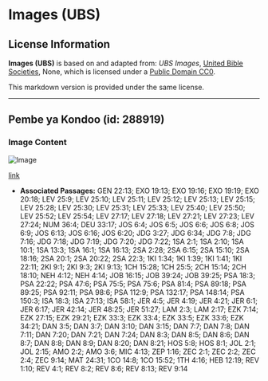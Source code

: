 # Images (UBS)

## License Information

**Images (UBS)** is based on and adapted from: _UBS Images_, [United Bible Societies](https://unitedbiblesocieties.org/), None, which is licensed under a [Public Domain CC0](https://creativecommons.org/public-domain/cc0/).

This markdown version is provided under the same license.



--------------------------------

## Pembe ya Kondoo (id: 288919)

### Image Content

![Image](https://cdn.aquifer.bible/aquifer-content/resources/Media/WEB-0511_horn_ram.jpg)

[link](https://cdn.aquifer.bible/aquifer-content/resources/Media/WEB-0511_horn_ram.jpg)

* **Associated Passages:** GEN 22:13; EXO 19:13; EXO 19:16; EXO 19:19; EXO 20:18; LEV 25:9; LEV 25:10; LEV 25:11; LEV 25:12; LEV 25:13; LEV 25:15; LEV 25:28; LEV 25:30; LEV 25:31; LEV 25:33; LEV 25:40; LEV 25:50; LEV 25:52; LEV 25:54; LEV 27:17; LEV 27:18; LEV 27:21; LEV 27:23; LEV 27:24; NUM 36:4; DEU 33:17; JOS 6:4; JOS 6:5; JOS 6:6; JOS 6:8; JOS 6:9; JOS 6:13; JOS 6:16; JOS 6:20; JDG 3:27; JDG 6:34; JDG 7:8; JDG 7:16; JDG 7:18; JDG 7:19; JDG 7:20; JDG 7:22; 1SA 2:1; 1SA 2:10; 1SA 10:1; 1SA 13:3; 1SA 16:1; 1SA 16:13; 2SA 2:28; 2SA 6:15; 2SA 15:10; 2SA 18:16; 2SA 20:1; 2SA 20:22; 2SA 22:3; 1KI 1:34; 1KI 1:39; 1KI 1:41; 1KI 22:11; 2KI 9:1; 2KI 9:3; 2KI 9:13; 1CH 15:28; 1CH 25:5; 2CH 15:14; 2CH 18:10; NEH 4:12; NEH 4:14; JOB 16:15; JOB 39:24; JOB 39:25; PSA 18:3; PSA 22:22; PSA 47:6; PSA 75:5; PSA 75:6; PSA 81:4; PSA 89:18; PSA 89:25; PSA 92:11; PSA 98:6; PSA 112:9; PSA 132:17; PSA 148:14; PSA 150:3; ISA 18:3; ISA 27:13; ISA 58:1; JER 4:5; JER 4:19; JER 4:21; JER 6:1; JER 6:17; JER 42:14; JER 48:25; JER 51:27; LAM 2:3; LAM 2:17; EZK 7:14; EZK 27:15; EZK 29:21; EZK 33:3; EZK 33:4; EZK 33:5; EZK 33:6; EZK 34:21; DAN 3:5; DAN 3:7; DAN 3:10; DAN 3:15; DAN 7:7; DAN 7:8; DAN 7:11; DAN 7:20; DAN 7:21; DAN 7:24; DAN 8:3; DAN 8:5; DAN 8:6; DAN 8:7; DAN 8:8; DAN 8:9; DAN 8:20; DAN 8:21; HOS 5:8; HOS 8:1; JOL 2:1; JOL 2:15; AMO 2:2; AMO 3:6; MIC 4:13; ZEP 1:16; ZEC 2:1; ZEC 2:2; ZEC 2:4; ZEC 9:14; MAT 24:31; 1CO 14:8; 1CO 15:52; 1TH 4:16; HEB 12:19; REV 1:10; REV 4:1; REV 8:2; REV 8:6; REV 8:13; REV 9:14

